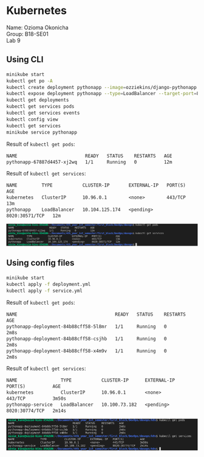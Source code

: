 # Kubernetes  

Name: Ozioma Okonicha  
Group: B18-SE01  
Lab 9 

## Using CLI  

```sh
minikube start
kubectl get po -A
kubectl create deployment pythonapp --image=ozziekins/django-pythonapp:latest
kubectl expose deployment pythonapp --type=LoadBalancer --target-port=8020 --port=8020
kubectl get deployments
kubectl get services pods
kubectl get services events
kubectl config view
kubectl get services
minikube service pythonapp
```

Result of `kubectl get pods`:  
```
NAME                         READY   STATUS    RESTARTS   AGE
pythonapp-67887d4457-xj2wq   1/1     Running   0          12m
```

Result of `kubectl get services`:  
```
NAME         TYPE           CLUSTER-IP       EXTERNAL-IP   PORT(S)          AGE
kubernetes   ClusterIP      10.96.0.1        <none>        443/TCP          13m
pythonapp    LoadBalancer   10.104.125.174   <pending>     8020:30571/TCP   12m
```

![screen2](../.github/images/k8s.png)  


## Using config files   

```sh
minikube start
kubectl apply -f deployment.yml
kubectl apply -f service.yml
```

Result of `kubectl get pods`:  
```
NAME                                    READY   STATUS    RESTARTS   AGE
pythonapp-deployment-84b88cff58-5l8mr   1/1     Running   0          2m8s
pythonapp-deployment-84b88cff58-csjhb   1/1     Running   0          2m8s
pythonapp-deployment-84b88cff58-x4m9v   1/1     Running   0          2m8s
```

Result of `kubectl get services`:  
```
NAME                TYPE           CLUSTER-IP      EXTERNAL-IP   PORT(S)          AGE
kubernetes          ClusterIP      10.96.0.1       <none>        443/TCP          3m50s
pythonapp-service   LoadBalancer   10.100.73.182   <pending>     8020:30774/TCP   2m14s
```

![screen2](../.github/images/k8s2.png)  